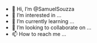 - 👋 Hi, I’m @SamuelSouzza
- 👀 I’m interested in ...
- 🌱 I’m currently learning ...
- 💞️ I’m looking to collaborate on ...
- 📫 How to reach me ...

<!---
SamuelSouzza/SamuelSouzza is a ✨ special ✨ repository because its `README.md` (this file) appears on your GitHub profile.
You can click the Preview link to take a look at your changes.
--->
